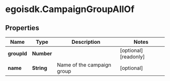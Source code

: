 # egoisdk.CampaignGroupAllOf

## Properties

Name | Type | Description | Notes
------------ | ------------- | ------------- | -------------
**groupId** | **Number** |  | [optional] [readonly] 
**name** | **String** | Name of the campaign group | [optional] 


